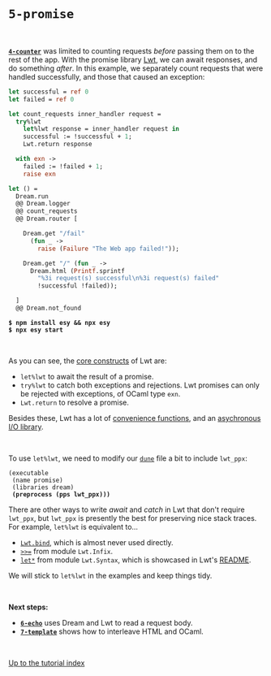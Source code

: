 # `5-promise`

<br>

[**`4-counter`**](../4-counter#files) was limited to counting requests *before*
passing them on to the rest of the app. With the promise library
[Lwt](https://github.com/ocsigen/lwt), we can await responses, and do something
*after*. In this example, we separately count requests that were handled
successfully, and those that caused an exception:

```ocaml
let successful = ref 0
let failed = ref 0

let count_requests inner_handler request =
  try%lwt
    let%lwt response = inner_handler request in
    successful := !successful + 1;
    Lwt.return response

  with exn ->
    failed := !failed + 1;
    raise exn

let () =
  Dream.run
  @@ Dream.logger
  @@ count_requests
  @@ Dream.router [

    Dream.get "/fail"
      (fun _ ->
        raise (Failure "The Web app failed!"));

    Dream.get "/" (fun _ ->
      Dream.html (Printf.sprintf
        "%3i request(s) successful\n%3i request(s) failed"
        !successful !failed));

  ]
  @@ Dream.not_found
```

<pre><code><b>$ npm install esy && npx esy</b>
<b>$ npx esy start</b></code></pre>

<br>

As you can see, the
[core constructs](https://ocsigen.org/lwt/latest/api/Ppx_lwt) of Lwt are:

- `let%lwt` to await the result of a promise.
- `try%lwt` to catch both exceptions and rejections. Lwt promises can only be
  rejected with exceptions, of OCaml type `exn`.
- `Lwt.return` to resolve a promise.

Besides these, Lwt has a lot of [convenience
functions](https://ocsigen.org/lwt/latest/api/Lwt), and an [asychronous
I/O library](https://ocsigen.org/lwt/latest/api/Lwt_unix).

<!-- TODO Link to read_file and write_file helpers. -->
<!-- TODO Link to Lwt_unix, Lwt_io, Lwt. -->

<br>

To use `let%lwt`, we need to modify our
[`dune`](https://github.com/aantron/dream/blob/master/example/5-promise/dune)
file a bit to include `lwt_ppx`:

<pre><code>(executable
 (name promise)
 (libraries dream)
 <b>(preprocess (pps lwt_ppx)))</b>
</code></pre>

There are other ways to write *await* and *catch* in Lwt that don't require
`lwt_ppx`, but `lwt_ppx` is presently the best for preserving nice stack traces.
For example, `let%lwt` is equivalent to...

- [`Lwt.bind`](https://github.com/ocsigen/lwt/blob/c5f895e35a38df2d06f19fd23bf553129b9e95b3/src/core/lwt.mli#L475),
  which is almost never used directly.
- [`>>=`](https://github.com/ocsigen/lwt/blob/c5f895e35a38df2d06f19fd23bf553129b9e95b3/src/core/lwt.mli#L1395)
  from module `Lwt.Infix`.
- [`let*`](https://github.com/ocsigen/lwt/blob/c5f895e35a38df2d06f19fd23bf553129b9e95b3/src/core/lwt.mli#L1511)
  from module `Lwt.Syntax`, which is showcased in Lwt's
  [README](https://github.com/ocsigen/lwt#readme).

We will stick to `let%lwt` in the examples and keep things tidy.

<br>

**Next steps:**

- [**`6-echo`**](../6-echo#files) uses Dream and Lwt to read a request body.
- [**`7-template`**](../7-template#files) shows how to interleave HTML and
  OCaml.

<br>

[Up to the tutorial index](../#readme)
